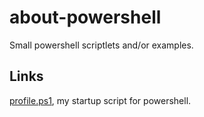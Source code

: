 about-powershell
================

Small powershell scriptlets and/or examples.

## Links

[profile.ps1](https://github.com/ReneNyffenegger/scripts-and-utilities/blob/master/profile.ps1), my startup script for powershell.
